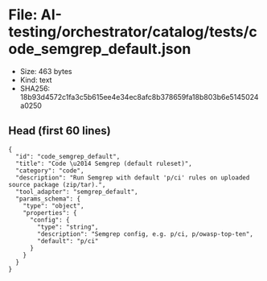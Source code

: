 # File: AI-testing/orchestrator/catalog/tests/code_semgrep_default.json

- Size: 463 bytes
- Kind: text
- SHA256: 18b93d4572c1fa3c5b615ee4e34ec8afc8b378659fa18b803b6e5145024a0250

## Head (first 60 lines)

```
{
  "id": "code_semgrep_default",
  "title": "Code \u2014 Semgrep (default ruleset)",
  "category": "code",
  "description": "Run Semgrep with default 'p/ci' rules on uploaded source package (zip/tar).",
  "tool_adapter": "semgrep_default",
  "params_schema": {
    "type": "object",
    "properties": {
      "config": {
        "type": "string",
        "description": "Semgrep config, e.g. p/ci, p/owasp-top-ten",
        "default": "p/ci"
      }
    }
  }
}
```

